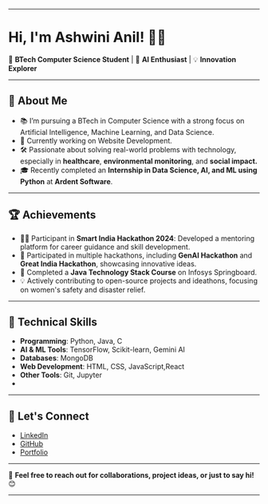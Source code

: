
---

# Hi, I'm Ashwini Anil! 👩‍💻

🌟 **BTech Computer Science Student** | 🚀 **AI Enthusiast** | 💡 **Innovation Explorer**

---

## 🌱 About Me  
- 📚 I’m pursuing a BTech in Computer Science with a strong focus on Artificial Intelligence, Machine Learning, and Data Science.  
- 🔭 Currently working on Website Development.  
- 🛠 Passionate about solving real-world problems with technology, especially in **healthcare**, **environmental monitoring**, and **social impact.**  
- 🎓 Recently completed an **Internship in Data Science, AI, and ML using Python** at **Ardent Software**.  

---

## 🏆 Achievements  
- 👩‍💻 Participant in **Smart India Hackathon 2024**: Developed a mentoring platform for career guidance and skill development.  
- 🥇 Participated in multiple hackathons, including **GenAI Hackathon** and **Great India Hackathon**, showcasing innovative ideas.  
- 🌟 Completed a **Java Technology Stack Course** on Infosys Springboard.  
- 💡 Actively contributing to open-source projects and ideathons, focusing on women's safety and disaster relief.  

---

## 🔧 Technical Skills  
- **Programming**: Python, Java, C
- **AI & ML Tools**: TensorFlow, Scikit-learn, Gemini AI  
- **Databases**: MongoDB  
- **Web Development**: HTML, CSS, JavaScript,React  
- **Other Tools**: Git, Jupyter
- 
---

## 🤝 Let's Connect  
- [LinkedIn](https://linkedin.com/in/ashwini-anil)  
- [GitHub](https://github.com/ashwini-anil)  
- [Portfolio](https://your-portfolio-link.com)  

---

💬 **Feel free to reach out for collaborations, project ideas, or just to say hi!** 😊  

---


<!--
**Ashwini728/Ashwini728** is a ✨ _special_ ✨ repository because its `README.md` (this file) appears on your GitHub profile.

Here are some ideas to get you started:

- 🔭 I’m currently working on ...
- 🌱 I’m currently learning ...
- 👯 I’m looking to collaborate on ...
- 🤔 I’m looking for help with ...
- 💬 Ask me about ...
- 📫 How to reach me: ...
- 😄 Pronouns: ...
- ⚡ Fun fact: ...
-->
